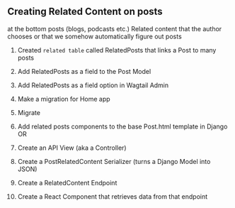 ## Creating Related Content on posts

at the bottom posts (blogs, podcasts etc.) Related content that the author chooses or that we somehow automatically figure out posts


1. Created `related table` called RelatedPosts that links a Post to many posts
2. Add RelatedPosts as a field to the Post Model
3. Add RelatedPosts as a field option in Wagtail Admin
4. Make a migration for Home app
5. Migrate

6. Add related posts components to the base Post.html template in Django
OR
6. Create an API View (aka a Controller)
7. Create a PostRelatedContent Serializer (turns a Django Model into JSON)
8. Create a RelatedContent Endpoint
9. Create a React Component that retrieves data from that endpoint
